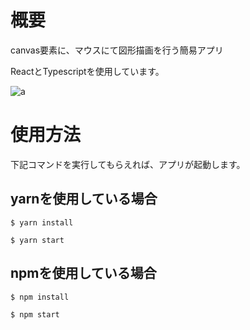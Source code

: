 # 概要
canvas要素に、マウスにて図形描画を行う簡易アプリ

ReactとTypescriptを使用しています。


![a](https://github.com/TanakaSyuuto/canvas-shapes-masking/assets/71006218/3972d013-2bc8-4f34-9331-8560eb9f6ac7)


# 使用方法
下記コマンドを実行してもらえれば、アプリが起動します。

## yarnを使用している場合
`$ yarn install`

`$ yarn start`

## npmを使用している場合
`$ npm install`

`$ npm start`
